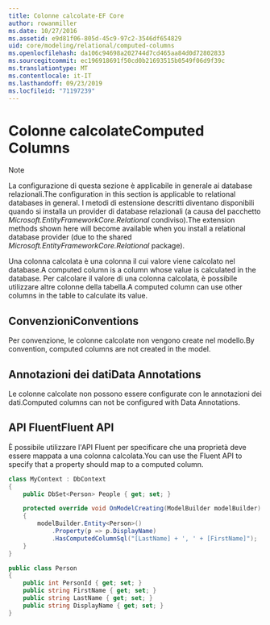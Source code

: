 ```yaml
---
title: Colonne calcolate-EF Core
author: rowanmiller
ms.date: 10/27/2016
ms.assetid: e9d81f06-805d-45c9-97c2-3546df654829
uid: core/modeling/relational/computed-columns
ms.openlocfilehash: da106c94698a202744d7cd465aa84d0d72802833
ms.sourcegitcommit: ec196918691f50cd0b21693515b0549f06d9f39c
ms.translationtype: MT
ms.contentlocale: it-IT
ms.lasthandoff: 09/23/2019
ms.locfileid: "71197239"
---
```

# <a name="computed-columns"></a><span data-ttu-id="3cf02-102">Colonne calcolate</span><span class="sxs-lookup"><span data-stu-id="3cf02-102">Computed Columns</span></span>

> [!NOTE]  
> <span data-ttu-id="3cf02-103">La configurazione di questa sezione è applicabile in generale ai database relazionali.</span><span class="sxs-lookup"><span data-stu-id="3cf02-103">The configuration in this section is applicable to relational databases in general.</span></span> <span data-ttu-id="3cf02-104">I metodi di estensione descritti diventano disponibili quando si installa un provider di database relazionali (a causa del pacchetto *Microsoft.EntityFrameworkCore.Relational* condiviso).</span><span class="sxs-lookup"><span data-stu-id="3cf02-104">The extension methods shown here will become available when you install a relational database provider (due to the shared *Microsoft.EntityFrameworkCore.Relational* package).</span></span>

<span data-ttu-id="3cf02-105">Una colonna calcolata è una colonna il cui valore viene calcolato nel database.</span><span class="sxs-lookup"><span data-stu-id="3cf02-105">A computed column is a column whose value is calculated in the database.</span></span> <span data-ttu-id="3cf02-106">Per calcolare il valore di una colonna calcolata, è possibile utilizzare altre colonne della tabella.</span><span class="sxs-lookup"><span data-stu-id="3cf02-106">A computed column can use other columns in the table to calculate its value.</span></span>

## <a name="conventions"></a><span data-ttu-id="3cf02-107">Convenzioni</span><span class="sxs-lookup"><span data-stu-id="3cf02-107">Conventions</span></span>

<span data-ttu-id="3cf02-108">Per convenzione, le colonne calcolate non vengono create nel modello.</span><span class="sxs-lookup"><span data-stu-id="3cf02-108">By convention, computed columns are not created in the model.</span></span>

## <a name="data-annotations"></a><span data-ttu-id="3cf02-109">Annotazioni dei dati</span><span class="sxs-lookup"><span data-stu-id="3cf02-109">Data Annotations</span></span>

<span data-ttu-id="3cf02-110">Le colonne calcolate non possono essere configurate con le annotazioni dei dati.</span><span class="sxs-lookup"><span data-stu-id="3cf02-110">Computed columns can not be configured with Data Annotations.</span></span>

## <a name="fluent-api"></a><span data-ttu-id="3cf02-111">API Fluent</span><span class="sxs-lookup"><span data-stu-id="3cf02-111">Fluent API</span></span>

<span data-ttu-id="3cf02-112">È possibile utilizzare l'API Fluent per specificare che una proprietà deve essere mappata a una colonna calcolata.</span><span class="sxs-lookup"><span data-stu-id="3cf02-112">You can use the Fluent API to specify that a property should map to a computed column.</span></span>

<!-- [!code-csharp[Main](samples/core/relational/Modeling/FluentAPI/Relational/ComputedColumn.cs?highlight=9)] -->
``` csharp
class MyContext : DbContext
{
    public DbSet<Person> People { get; set; }

    protected override void OnModelCreating(ModelBuilder modelBuilder)
    {
        modelBuilder.Entity<Person>()
            .Property(p => p.DisplayName)
            .HasComputedColumnSql("[LastName] + ', ' + [FirstName]");
    }
}

public class Person
{
    public int PersonId { get; set; }
    public string FirstName { get; set; }
    public string LastName { get; set; }
    public string DisplayName { get; set; }
}
```
